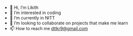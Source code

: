 - 👋 Hi, I’m Likith
- 👀 I’m interested in coding
- 🌱 I’m currently in NITT
- 💞️ I’m looking to collaborate on projects that make me learn
- 📫 How to reach me dtlkr9@gmail.com

<!---
Likith-Karthik/Likith-Karthik is a ✨ special ✨ repository because its `README.md` (this file) appears on your GitHub profile.
You can click the Preview link to take a look at your changes.
--->

